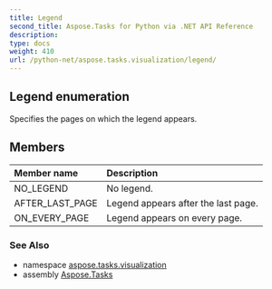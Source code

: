 ```yaml
---
title: Legend
second_title: Aspose.Tasks for Python via .NET API Reference
description: 
type: docs
weight: 410
url: /python-net/aspose.tasks.visualization/legend/
---
```


## Legend enumeration

Specifies the pages on which the legend appears.

## Members
| Member name | Description |
| :- | :- |
|NO_LEGEND|No legend.|
|AFTER_LAST_PAGE|Legend appears after the last page.|
|ON_EVERY_PAGE|Legend appears on every page.|

### See Also

* namespace [aspose.tasks.visualization](/tasks/python-net/aspose.tasks.visualization/)
* assembly [Aspose.Tasks](/tasks/python-net/)

